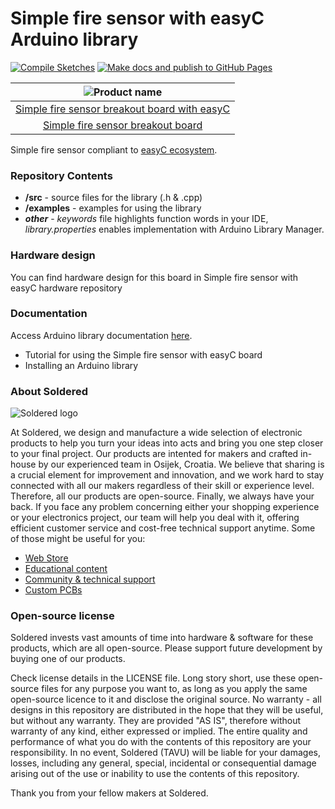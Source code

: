 # Simple fire sensor with easyC Arduino library

[![Compile Sketches](http://github-actions.40ants.com/e-radionicacom/Soldered-Simple-Fire-Sensor-Arduino-library/matrix.svg?branch=dev&only=Compile%20Sketches)](https://github.com/e-radionicacom/Soldered-Simple-Fire-Sensor-Arduino-library/actions/workflows/compile_test.yml)
[![Make docs and publish to GitHub Pages](https://github.com/e-radionicacom/Soldered-Simple-Fire-Sensor-Arduino-library/actions/workflows/make_docs.yml/badge.svg?branch=dev)](https://github.com/e-radionicacom/Soldered-Simple-Fire-Sensor-Arduino-library/actions/workflows/make_docs.yml)

| ![Product name](https://upload.wikimedia.org/wikipedia/commons/8/8f/Example_image.svg) |
| :---------------------------------------------------------------------------------------------: |
| [Simple fire sensor breakout board with easyC](https://www.solde.red/333077)                                                            |
| [Simple fire sensor breakout board](https://www.solde.red/333079)                                                            |

Simple fire sensor compliant to [easyC ecosystem](https://www.soldered.com/easyC). 

### Repository Contents
- **/src** - source files for the library (.h & .cpp)
- **/examples** - examples for using the library
- ***other*** - *keywords* file highlights function words in your IDE, *library.properties* enables implementation with Arduino Library Manager.

### Hardware design
You can find hardware design for this board in Simple fire sensor with easyC hardware repository

### Documentation

Access Arduino library documentation [here](https://e-radionicacom.github.io/Soldered-Simple-Fire-Sensor-Arduino-library/).

- Tutorial for using the Simple fire sensor with easyC board
- Installing an Arduino library

### About Soldered
![Soldered logo](https://raw.githubusercontent.com/e-radionicacom/Soldered-Simple-Fire-Sensor-Arduino-library/dev/extras/Logo%20horizontal-2.svg)

At Soldered, we design and manufacture a wide selection of electronic products to help you turn your ideas into acts and bring you one step closer to your final project. Our products are intented for makers and crafted in-house by our experienced team in Osijek, Croatia. We believe that sharing is a crucial element for improvement and innovation, and we work hard to stay connected with all our makers regardless of their skill or experience level. Therefore, all our products are open-source. Finally, we always have your back. If you face any problem concerning either your shopping experience or your electronics project, our team will help you deal with it, offering efficient customer service and cost-free technical support anytime. Some of those might be useful for you:

- [Web Store](https://www.soldered.com)
- [Educational content](https://learn.soldered.com)
- [Community & technical support](https://community.soldered.com)
- [Custom PCBs](https://pcb.soldered.com)

### Open-source license
Soldered invests vast amounts of time into hardware & software for these products, which are all open-source. Please support future development by buying one of our products. 

Check license details in the LICENSE file. Long story short, use these open-source files for any purpose you want to, as long as you apply the same open-source licence to it and disclose the original source. No warranty - all designs in this repository are distributed in the hope that they will be useful, but without any warranty. They are provided "AS IS", therefore without warranty of any kind, either expressed or implied. The entire quality and performance of what you do with the contents of this repository are your responsibility. In no event, Soldered (TAVU) will be liable for your damages, losses, including any general, special, incidental or consequential damage arising out of the use or inability to use the contents of this repository. 

Thank you from your fellow makers at Soldered.


